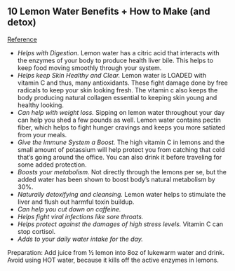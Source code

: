 ## 10 Lemon Water Benefits + How to Make (and detox)
[Reference](https://www.youtube.com/watch?v=MTSq7Y0gz_M)

- *Helps with Digestion.* Lemon water has a citric acid that interacts with the enzymes of your body to produce health liver bile. This helps to keep food moving smoothly through your system.
- *Helps keep Skin Healthy and Clear.* Lemon water is LOADED with vitamin C and thus, many antioxidants. These fight damage done by free radicals to keep your skin looking fresh. The vitamin c also keeps the body producing natural collagen essential to keeping skin young and healthy looking.
- *Can help with weight loss.* Sipping on lemon water throughout your day can help you shed a few pounds as well. Lemon water contains pectin fiber, which helps to fight hunger cravings and keeps you more satiated from your meals.
- *Give the Immune System a Boost.* The high vitamin C in lemons and the small amount of potassium will help protect you from catching that cold that’s going around the office. You can also drink it before traveling for some added protection.
- *Boosts your metabolism.* Not directly through the lemons per se, but the added water has been shown to boost body’s natural metabolism by 30%.
- *Naturally detoxifying and cleansing.* Lemon water helps to stimulate the liver and flush out harmful toxin buildup.
- *Can help you cut down on caffeine.*
- *Helps fight viral infections like sore throats.*
- *Helps protect against the damages of high stress levels.* Vitamin C can stop cortisol.
- *Adds to your daily water intake for the day.*

Preparation: Add juice from ½ lemon into 8oz of lukewarm water and drink. Avoid using HOT water, because it kills off the active enzymes in lemons.
